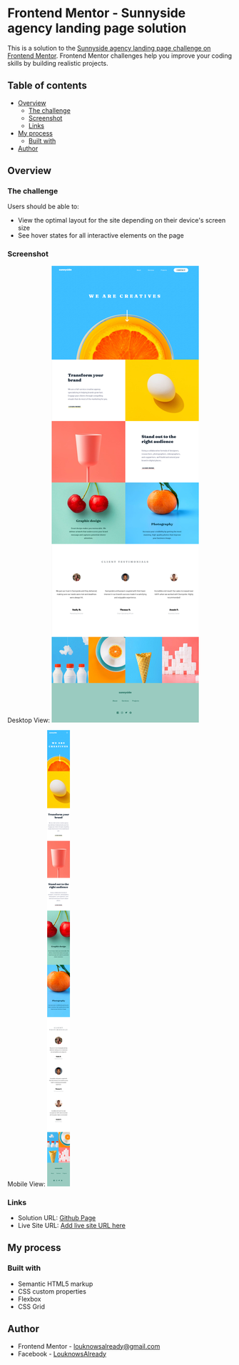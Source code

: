 # Frontend Mentor - Sunnyside agency landing page solution

This is a solution to the [Sunnyside agency landing page challenge on Frontend Mentor](https://www.frontendmentor.io/challenges/sunnyside-agency-landing-page-7yVs3B6ef). Frontend Mentor challenges help you improve your coding skills by building realistic projects.

## Table of contents

- [Overview](#overview)
  - [The challenge](#the-challenge)
  - [Screenshot](#screenshot)
  - [Links](#links)
- [My process](#my-process)
  - [Built with](#built-with)
- [Author](#author)


## Overview

### The challenge

Users should be able to:

- View the optimal layout for the site depending on their device's screen size
- See hover states for all interactive elements on the page

### Screenshot

Desktop View:
![Alt text](/screenshots/screenshot-desktop-view.png?raw=true)

Mobile View:
![Alt text](/screenshots/screenshot-mobile-view.png?raw=true)



### Links

- Solution URL: [Github Page](https://github.com/zoldyk15/sunnyside-agency)
- Live Site URL: [Add live site URL here](https://your-live-site-url.com)

## My process

### Built with

- Semantic HTML5 markup
- CSS custom properties
- Flexbox
- CSS Grid


## Author

- Frontend Mentor - [louknowsalready@gmail.com](https://www.frontendmentor.io/profile/zoldyk15)
- Facebook - [LouknowsAlready](https://www.facebook.com/profile.php?id=100018290737458)

